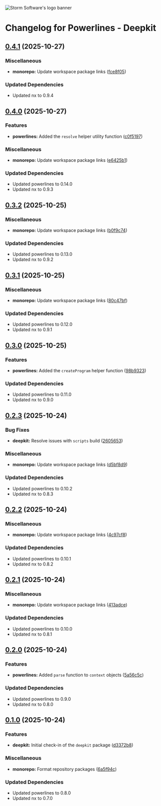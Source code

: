 ![Storm Software's logo banner](https://public.storm-cdn.com/brand-banner.png)

# Changelog for Powerlines - Deepkit

## [0.4.1](https://github.com/storm-software/powerlines/releases/tag/deepkit%400.4.1) (2025-10-27)

### Miscellaneous

- **monorepo:** Update workspace package links
  ([fce8f05](https://github.com/storm-software/powerlines/commit/fce8f05))

### Updated Dependencies

- Updated nx to 0.9.4

## [0.4.0](https://github.com/storm-software/powerlines/releases/tag/deepkit%400.4.0) (2025-10-27)

### Features

- **powerlines:** Added the `resolve` helper utility function
  ([c0f5197](https://github.com/storm-software/powerlines/commit/c0f5197))

### Miscellaneous

- **monorepo:** Update workspace package links
  ([e6425b1](https://github.com/storm-software/powerlines/commit/e6425b1))

### Updated Dependencies

- Updated powerlines to 0.14.0
- Updated nx to 0.9.3

## [0.3.2](https://github.com/storm-software/powerlines/releases/tag/deepkit%400.3.2) (2025-10-25)

### Miscellaneous

- **monorepo:** Update workspace package links
  ([b0f9c74](https://github.com/storm-software/powerlines/commit/b0f9c74))

### Updated Dependencies

- Updated powerlines to 0.13.0
- Updated nx to 0.9.2

## [0.3.1](https://github.com/storm-software/powerlines/releases/tag/deepkit%400.3.1) (2025-10-25)

### Miscellaneous

- **monorepo:** Update workspace package links
  ([80c47bf](https://github.com/storm-software/powerlines/commit/80c47bf))

### Updated Dependencies

- Updated powerlines to 0.12.0
- Updated nx to 0.9.1

## [0.3.0](https://github.com/storm-software/powerlines/releases/tag/deepkit%400.3.0) (2025-10-25)

### Features

- **powerlines:** Added the `createProgram` helper function
  ([98b9323](https://github.com/storm-software/powerlines/commit/98b9323))

### Updated Dependencies

- Updated powerlines to 0.11.0
- Updated nx to 0.9.0

## [0.2.3](https://github.com/storm-software/powerlines/releases/tag/deepkit%400.2.3) (2025-10-24)

### Bug Fixes

- **deepkit:** Resolve issues with `scripts` build
  ([2605653](https://github.com/storm-software/powerlines/commit/2605653))

### Miscellaneous

- **monorepo:** Update workspace package links
  ([d5bf8d9](https://github.com/storm-software/powerlines/commit/d5bf8d9))

### Updated Dependencies

- Updated powerlines to 0.10.2
- Updated nx to 0.8.3

## [0.2.2](https://github.com/storm-software/powerlines/releases/tag/deepkit%400.2.2) (2025-10-24)

### Miscellaneous

- **monorepo:** Update workspace package links
  ([4c97cf8](https://github.com/storm-software/powerlines/commit/4c97cf8))

### Updated Dependencies

- Updated powerlines to 0.10.1
- Updated nx to 0.8.2

## [0.2.1](https://github.com/storm-software/powerlines/releases/tag/deepkit%400.2.1) (2025-10-24)

### Miscellaneous

- **monorepo:** Update workspace package links
  ([413adce](https://github.com/storm-software/powerlines/commit/413adce))

### Updated Dependencies

- Updated powerlines to 0.10.0
- Updated nx to 0.8.1

## [0.2.0](https://github.com/storm-software/powerlines/releases/tag/deepkit%400.2.0) (2025-10-24)

### Features

- **powerlines:** Added `parse` function to `context` objects
  ([5a56c5c](https://github.com/storm-software/powerlines/commit/5a56c5c))

### Updated Dependencies

- Updated powerlines to 0.9.0
- Updated nx to 0.8.0

## [0.1.0](https://github.com/storm-software/powerlines/releases/tag/deepkit%400.1.0) (2025-10-24)

### Features

- **deepkit:** Initial check-in of the `deepkit` package
  ([d3372b8](https://github.com/storm-software/powerlines/commit/d3372b8))

### Miscellaneous

- **monorepo:** Format repository packages
  ([6a5f94c](https://github.com/storm-software/powerlines/commit/6a5f94c))

### Updated Dependencies

- Updated powerlines to 0.8.0
- Updated nx to 0.7.0
